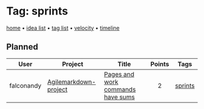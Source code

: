 # Tag: sprints

[home](../index.md) • [idea list](../ideas.md) • [tag list](../tags.md) • [velocity](../velocity.md) • [timeline](../timeline.md)

## Planned
| User | Project | Title | Points | Tags |
|---|---|---|:---:|---|
| falconandy | [Agilemarkdown-project](../agilemarkdown-project.md) | [Pages and work commands have sums](../agilemarkdown-project/Pages-and-work-commands-have-sums.md) | 2 | [sprints](sprints.md) |
